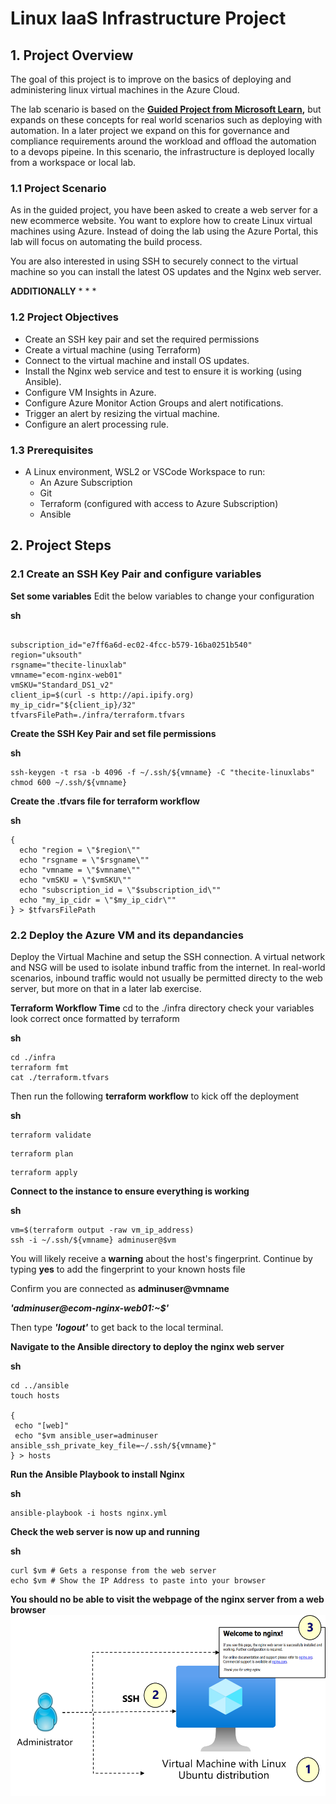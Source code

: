 # Linux IaaS Infrastructure Project

## 1. Project Overview
The goal of this project is to improve on the basics of deploying and administering linux virtual machines in the Azure Cloud.

The lab scenario is based on the **[Guided Project from Microsoft Learn](https://learn.microsoft.com/en-gb/training/modules/guided-project-deploy-administer-linux-virtual-machines-azure/),** but expands on these concepts for real world scenarios such as deploying with automation. In a later project we expand on this for governance and compliance requirements around the workload and offload the automation to a devops pipeine. In this scenario, the infrastructure is deployed locally from a workspace or local lab.

### 1.1 Project Scenario
As in the guided project, you have been asked to create a web server for a new ecommerce website. You want to explore how to create Linux virtual machines using Azure. Instead of doing the lab using the Azure Portal, this lab will focus on automating the build process.

You are also interested in using SSH to securely connect to the virtual machine so you can install the latest OS updates and the Nginx web server.

**ADDITIONALLY** 
* 
* 
* 

### 1.2 Project Objectives
- Create an SSH key pair and set the required permissions
- Create a virtual machine (using Terraform)
- Connect to the virtual machine and install OS updates.
- Install the Nginx web service and test to ensure it is working (using Ansible).
- Configure VM Insights in Azure.
- Configure Azure Monitor Action Groups and alert notifications.
- Trigger an alert by resizing the virtual machine.
- Configure an alert processing rule.

### 1.3 Prerequisites
- A Linux environment, WSL2 or VSCode Workspace to run:     
  - An Azure Subscription
  - Git
  - Terraform (configured with access to Azure Subscription)
  - Ansible

## 2. Project Steps
### 2.1 Create an SSH Key Pair and configure variables



**Set some variables**
Edit the below variables to change your configuration

**sh**

```

subscription_id="e7ff6a6d-ec02-4fcc-b579-16ba0251b540" 
region="uksouth"
rsgname="thecite-linuxlab"
vmname="ecom-nginx-web01"
vmSKU="Standard_DS1_v2"
client_ip=$(curl -s http://api.ipify.org)
my_ip_cidr="${client_ip}/32"
tfvarsFilePath=./infra/terraform.tfvars
```
**Create the SSH Key Pair and set file permissions**

**sh**
```
ssh-keygen -t rsa -b 4096 -f ~/.ssh/${vmname} -C "thecite-linuxlabs"
chmod 600 ~/.ssh/${vmname}

```
**Create the .tfvars file for terraform workflow**

**sh**
```
{
  echo "region = \"$region\""
  echo "rsgname = \"$rsgname\""
  echo "vmname = \"$vmname\""
  echo "vmSKU = \"$vmSKU\""
  echo "subscription_id = \"$subscription_id\""
  echo "my_ip_cidr = \"$my_ip_cidr\""
} > $tfvarsFilePath

```

### 2.2 Deploy the Azure VM and its depandancies
Deploy the Virtual Machine and setup the SSH connection. A virtual network and NSG will be used to isolate inbund traffic from the internet. In real-world scenarios, inbound traffic would not usually be permitted directy to the web server, but more on that in a later lab exercise.

**Terraform Workflow Time**
cd to the  ./infra directory check your variables look correct once formatted by terraform

**sh**
```
cd ./infra
terraform fmt
cat ./terraform.tfvars
```

Then run the following **terraform workflow** to kick off the deployment

**sh**

```
terraform validate
```
```
terraform plan
```
```
terraform apply
```


**Connect to the instance to ensure everything is working**

**sh**
```
vm=$(terraform output -raw vm_ip_address)
ssh -i ~/.ssh/${vmname} adminuser@$vm
```
You will likely receive a **warning** about the host's fingerprint. Continue by typing **yes** to add the fingerprint to your known hosts file

Confirm you are connected as **adminuser@vmname** 

**_'adminuser@ecom-nginx-web01:~$'_**

Then type **_'logout'_** to get back to the local terminal.

**Navigate to the Ansible directory to deploy the nginx web server**

**sh**
```
cd ../ansible
touch hosts

{
 echo "[web]"
 echo "$vm ansible_user=adminuser ansible_ssh_private_key_file=~/.ssh/${vmname}"
} > hosts

```
**Run the Ansible Playbook to install Nginx**

**sh**
```
ansible-playbook -i hosts nginx.yml

```

**Check the web server is now up and running**

**sh**
```
curl $vm # Gets a response from the web server
echo $vm # Show the IP Address to paste into your browser
```

**You should no be able to visit the webpage of the nginx server from a web browser**
![VM](./images/lab01.png)